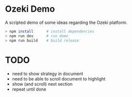 # Ozeki Demo

A scripted demo of some ideas regarding the Ozeki platform.

```bash
> npm install      # install dependencies
> npm run dev      # run demo
> npm run build    # build release
```

# TODO

  * need to show strategy in document
  * need to be able to scroll document to highlight
  * show (and scroll) next section
  * repeat until done
